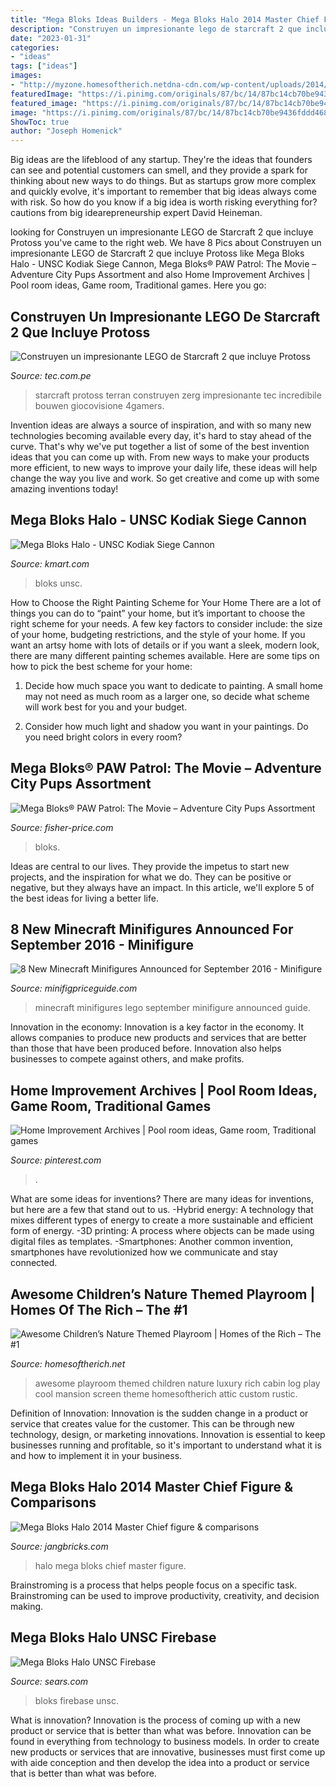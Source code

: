```yaml
---
title: "Mega Bloks Ideas Builders - Mega Bloks Halo 2014 Master Chief Figure &amp; Comparisons"
description: "Construyen un impresionante lego de starcraft 2 que incluye protoss"
date: "2023-01-31"
categories:
- "ideas"
tags: ["ideas"]
images:
- "http://myzone.homesoftherich.netdna-cdn.com/wp-content/uploads/2014/01/Screen-shot-2014-01-20-at-7.45.35-PM-1024x678.png"
featuredImage: "https://i.pinimg.com/originals/87/bc/14/87bc14cb70be9436fddd46895484c52d.jpg"
featured_image: "https://i.pinimg.com/originals/87/bc/14/87bc14cb70be9436fddd46895484c52d.jpg"
image: "https://i.pinimg.com/originals/87/bc/14/87bc14cb70be9436fddd46895484c52d.jpg"
ShowToc: true
author: "Joseph Homenick"
---
```



Big ideas are the lifeblood of any startup. They're the ideas that founders can see and potential customers can smell, and they provide a spark for thinking about new ways to do things. But as startups grow more complex and quickly evolve, it's important to remember that big ideas always come with risk. So how do you know if a big idea is worth risking everything for? cautions from big idearepreneurship expert David Heineman.

	

		
looking for Construyen un impresionante LEGO de Starcraft 2 que incluye Protoss you've came to the right web. We have 8 Pics about Construyen un impresionante LEGO de Starcraft 2 que incluye Protoss like Mega Bloks Halo - UNSC Kodiak Siege Cannon, Mega Bloks® PAW Patrol: The Movie – Adventure City Pups Assortment and also Home Improvement Archives | Pool room ideas, Game room, Traditional games. Here you go:
		
    
## Construyen Un Impresionante LEGO De Starcraft 2 Que Incluye Protoss

<img loading=lazy src="https://www.tec.com.pe/wp-content/uploads/2015/06/Lego-StarCraft-2-13-1024x683.jpg" onerror="this.onerror=null;this.src='https://tse4.mm.bing.net/th?id=OIP.IP2f1E7J6DCC2KS1IHnpIwHaE8&amp;pid=15.1';" alt="Construyen un impresionante LEGO de Starcraft 2 que incluye Protoss">

_Source: tec.com.pe_

>starcraft protoss terran construyen zerg impresionante tec incredibile bouwen giocovisione 4gamers. 

	

Invention ideas are always a source of inspiration, and with so many new technologies becoming available every day, it's hard to stay ahead of the curve. That's why we've put together a list of some of the best invention ideas that you can come up with. From new ways to make your products more efficient, to new ways to improve your daily life, these ideas will help change the way you live and work. So get creative and come up with some amazing inventions today!

    
## Mega Bloks Halo - UNSC Kodiak Siege Cannon

<img loading=lazy src="https://c.shld.net/rpx/i/s/i/spin/10108573/prod_2217636212??hei=64&amp;wid=64&amp;qlt=50" onerror="this.onerror=null;this.src='https://tse4.mm.bing.net/th?id=OIP.8V2zzvBTe8lOuq7I3xI7LQHaHa&amp;pid=15.1';" alt="Mega Bloks Halo - UNSC Kodiak Siege Cannon">

_Source: kmart.com_

>bloks unsc. 

	

How to Choose the Right Painting Scheme for Your Home
There are a lot of things you can do to “paint” your home, but it’s important to choose the right scheme for your needs. A few key factors to consider include: the size of your home, budgeting restrictions, and the style of your home. If you want an artsy home with lots of details or if you want a sleek, modern look, there are many different painting schemes available. Here are some tips on how to pick the best scheme for your home:
1. Decide how much space you want to dedicate to painting. A small home may not need as much room as a larger one, so decide what scheme will work best for you and your budget.

2. Consider how much light and shadow you want in your paintings. Do you need bright colors in every room?

    
## Mega Bloks® PAW Patrol: The Movie – Adventure City Pups Assortment

<img loading=lazy src="https://images.mattel.com/scene7/GYH89_UK_Viewer" onerror="this.onerror=null;this.src='https://tse4.mm.bing.net/th?id=OIP.c-hCubdnIkuT2pH0JUGWXAHaHa&amp;pid=15.1';" alt="Mega Bloks® PAW Patrol: The Movie – Adventure City Pups Assortment">

_Source: fisher-price.com_

>bloks. 

	

Ideas are central to our lives. They provide the impetus to start new projects, and the inspiration for what we do. They can be positive or negative, but they always have an impact. In this article, we'll explore 5 of the best ideas for living a better life.

    
## 8 New Minecraft Minifigures Announced For September 2016 - Minifigure

<img loading=lazy src="https://minifigpriceguide.com/wordpress/wp-content/uploads/2016/07/8-New-Minecraft-Minifigures-Announced-for-September-2016-Copy.jpg" onerror="this.onerror=null;this.src='https://tse1.mm.bing.net/th?id=OIP.lr3S4707mmD2aoxC1I-trAHaEH&amp;pid=15.1';" alt="8 New Minecraft Minifigures Announced for September 2016 - Minifigure">

_Source: minifigpriceguide.com_

>minecraft minifigures lego september minifigure announced guide. 

	

Innovation in the economy:
Innovation is a key factor in the economy. It allows companies to produce new products and services that are better than those that have been produced before. Innovation also helps businesses to compete against others, and make profits.

    
## Home Improvement Archives | Pool Room Ideas, Game Room, Traditional Games

<img loading=lazy src="https://i.pinimg.com/originals/87/bc/14/87bc14cb70be9436fddd46895484c52d.jpg" onerror="this.onerror=null;this.src='https://tse2.mm.bing.net/th?id=OIP.QqP4GQYRJsqdp2lnUlV_gAHaE8&amp;pid=15.1';" alt="Home Improvement Archives | Pool room ideas, Game room, Traditional games">

_Source: pinterest.com_

>. 

	

What are some ideas for inventions?
There are many ideas for inventions, but here are a few that stand out to us. 
-Hybrid energy: A technology that mixes different types of energy to create a more sustainable and efficient form of energy.
-3D printing: A process where objects can be made using digital files as templates.
-Smartphones: Another common invention, smartphones have revolutionized how we communicate and stay connected.

    
## Awesome Children’s Nature Themed Playroom | Homes Of The Rich – The #1

<img loading=lazy src="http://myzone.homesoftherich.netdna-cdn.com/wp-content/uploads/2014/01/Screen-shot-2014-01-20-at-7.45.35-PM-1024x678.png" onerror="this.onerror=null;this.src='https://tse4.mm.bing.net/th?id=OIP.Pe-jIgV08EHqZeAo8oCs-AHaE5&amp;pid=15.1';" alt="Awesome Children’s Nature Themed Playroom | Homes of the Rich – The #1">

_Source: homesoftherich.net_

>awesome playroom themed children nature luxury rich cabin log play cool mansion screen theme homesoftherich attic custom rustic. 

	

Definition of Innovation:
Innovation is the sudden change in a product or service that creates value for the customer. This can be through new technology, design, or marketing innovations. Innovation is essential to keep businesses running and profitable, so it's important to understand what it is and how to implement it in your business.

    
## Mega Bloks Halo 2014 Master Chief Figure &amp; Comparisons

<img loading=lazy src="http://3.bp.blogspot.com/-uP4NMYADQCE/VGgOeCHvY5I/AAAAAAAAF0o/Z9J3-CiYy3A/w1200-h630-p-nu/141115b-mega-bloks-halo-2014-master-chief.jpg" onerror="this.onerror=null;this.src='https://tse4.mm.bing.net/th?id=OIP.EMTF1u2lyN7gAyY91psUXQHaD4&amp;pid=15.1';" alt="Mega Bloks Halo 2014 Master Chief figure &amp; comparisons">

_Source: jangbricks.com_

>halo mega bloks chief master figure. 

	

Brainstroming is a process that helps people focus on a specific task. Brainstroming can be used to improve productivity, creativity, and decision making.

    
## Mega Bloks Halo UNSC Firebase

<img loading=lazy src="https://c.shld.net/rpx/i/s/i/spin/10108573/prod_1582327812??hei=64&amp;wid=64&amp;qlt=50" onerror="this.onerror=null;this.src='https://tse3.mm.bing.net/th?id=OIP.3ZRS3PjHe50B7wMTkkf1SgHaE0&amp;pid=15.1';" alt="Mega Bloks Halo UNSC Firebase">

_Source: sears.com_

>bloks firebase unsc. 

	

What is innovation?
Innovation is the process of coming up with a new product or service that is better than what was before. Innovation can be found in everything from technology to business models. In order to create new products or services that are innovative, businesses must first come up with aide conception and then develop the idea into a product or service that is better than what was before.

